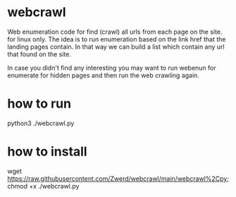 # webcrawl
Web enumeration code for find (crawl) all urls from each page on the site. for linux only.
The idea is to run enumeration based on the link href that the landing pages contain. 
In that way we can build a list which contain any url that found on the site.

In case you didn't find any interesting you may want to run webenun for enumerate for hidden pages and then run the web crawling again.

# how to run
python3 ./webcrawl.py <url>

# how to install
wget https://raw.githubusercontent.com/Zwerd/webcrawl/main/webcrawl%2Cpy;
chmod +x ./webcrawl.py
